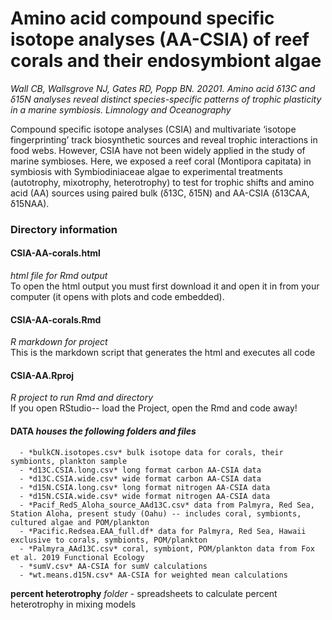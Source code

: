 # Amino acid compound specific isotope analyses (AA-CSIA) of reef corals and their endosymbiont algae
*Wall CB, Wallsgrove NJ, Gates RD, Popp BN. 20201. Amino acid δ13C and δ15N analyses reveal distinct species-specific patterns of trophic plasticity in a marine symbiosis. Limnology and Oceanography*  

Compound specific isotope analyses (CSIA) and multivariate ‘isotope fingerprinting’ track biosynthetic sources and reveal trophic interactions in food webs. However, CSIA have not been widely applied in the study of marine symbioses. Here, we exposed a reef coral (Montipora capitata) in symbiosis with Symbiodiniaceae algae to experimental treatments (autotrophy, mixotrophy, heterotrophy) to test for trophic shifts and amino acid (AA) sources using paired bulk (δ13C, δ15N) and AA-CSIA (δ13CAA, δ15NAA).
   
### Directory information   
  
#### CSIA-AA-corals.html  
*html file for Rmd output*  
To open the html output you must first download it and open it in from your computer (it opens with plots and code embedded).
  
#### CSIA-AA-corals.Rmd  
*R markdown for project*   
This is the markdown script that generates the html and executes all code
  
#### CSIA-AA.Rproj  
*R project to run Rmd and directory*  
If you open RStudio-- load the Project, open the Rmd and code away!
  
#### DATA   *houses the following folders and files*  
      - *bulkCN.isotopes.csv* bulk isotope data for corals, their symbionts, plankton sample
      - *d13C.CSIA.long.csv* long format carbon AA-CSIA data
      - *d13C.CSIA.wide.csv* wide format carbon AA-CSIA data
      - *d15N.CSIA.long.csv* long format nitrogen AA-CSIA data
      - *d15N.CSIA.wide.csv* wide format nitrogen AA-CSIA data
      - *Pacif_RedS_Aloha_source_AAd13C.csv* data from Palmyra, Red Sea, Station Aloha, present study (Oahu) -- includes coral, symbionts, cultured algae and POM/plankton 
      - *Pacific.Redsea.EAA_full.df* data for Palmyra, Red Sea, Hawaii exclusive to corals, symbionts, POM/plankton
      - *Palmyra_AAd13C.csv* coral, symbiont, POM/plankton data from Fox et al. 2019 Functional Ecology
      - *sumV.csv* AA-CSIA for sumV calculations
      - *wt.means.d15N.csv* AA-CSIA for weighted mean calculations
  **percent heterotrophy** *folder*
      - spreadsheets to calculate percent heterotrophy in mixing models
      
